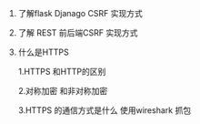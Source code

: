 1. 了解flask Djanago CSRF 实现方式

2. 了解 REST 前后端CSRF 实现方式

3. 什么是HTTPS

   1.HTTPS 和HTTP的区别

   2.对称加密 和非对称加密

   3.HTTPS 的通信方式是什么 使用wireshark 抓包
